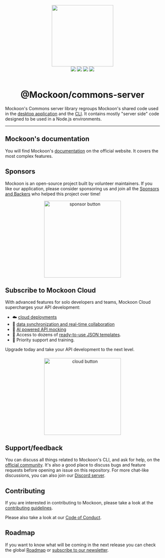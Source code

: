 <div align="center">
  <a href="https://mockoon.com" alt="mockoon logo">
    <img width="200" height="200" src="https://mockoon.com/images/logo-square-commons-server.png">
  </a>
  <br>
  <a href="https://mockoon.com/download/"><img src="https://img.shields.io/badge/Download%20app-Go-green.svg?style=flat-square&colorB=1997c6"/></a>
  <a href="https://mockoon.com/"><img src="https://img.shields.io/badge/Website-Go-green.svg?style=flat-square&colorB=1997c6"/></a>
  <a href="https://mockoon.com/newsletter/"><img src="https://img.shields.io/badge/Newsletter-Subscribe-green.svg?style=flat-square"/></a>
  <a href="https://discord.gg/FtJjkejKGp"><img src="https://img.shields.io/badge/Discord-go-blue.svg?style=flat-square&colorA=6c84d9&colorB=1da1f2"/></a>
  <br>
  <br>
  <h1>@Mockoon/commons-server</h1>
</div>

Mockoon's Commons server library regroups Mockoon's shared code used in the [desktop application](https://github.com/mockoon/mockoon/blob/main/packages/desktop) and the [CLI](https://github.com/mockoon/mockoon/blob/main/packages/cli). It contains mostly "server side" code designed to be used in a Node.js environments.

---

## Mockoon's documentation

You will find Mockoon's [documentation](https://mockoon.com/docs/latest/about/) on the official website. It covers the most complex features.

## Sponsors

Mockoon is an open-source project built by volunteer maintainers. If you like our application, please consider sponsoring us and join all the [Sponsors and Backers](https://github.com/mockoon/mockoon/blob/main/backers.md) who helped this project over time!

<div align="center">
<a href="https://github.com/sponsors/mockoon"><img src="https://mockoon.com/images/sponsor-btn.png" width="250" alt="sponsor button" /></a>
</div>

## Subscribe to Mockoon Cloud

With advanced features for solo developers and teams, Mockoon Cloud supercharges your API development:

- ☁️ [cloud deployments](https://mockoon.com/docs/latest/mockoon-cloud/api-mock-cloud-deployments/)
- 🔄️ [data synchronization and real-time collaboration](https://mockoon.com/docs/latest/mockoon-cloud/data-synchronization-team-collaboration/)
- 🤖 [AI powered API mocking](https://mockoon.com/ai-powered-api-mocking/)
- 📃 Access to dozens of [ready-to-use JSON templates](https://mockoon.com/templates/).
- 💬 Priority support and training.

Upgrade today and take your API development to the next level.

<div align="center" style="margin-top:20px;margin-bottom:20px;">
<a href="https://mockoon.com/cloud/"><img src="https://mockoon.com/images/cloud-btn.png?" width="250" alt="cloud button" /></a>
</div>

## Support/feedback

You can discuss all things related to Mockoon's CLI, and ask for help, on the [official community](https://github.com/mockoon/mockoon/discussions). It's also a good place to discuss bugs and feature requests before opening an issue on this repository. For more chat-like discussions, you can also join our [Discord server](https://discord.gg/FtJjkejKGp).

## Contributing

If you are interested in contributing to Mockoon, please take a look at the [contributing guidelines](https://github.com/mockoon/mockoon/blob/main/CONTRIBUTING.md).

Please also take a look at our [Code of Conduct](https://github.com/mockoon/mockoon/blob/main/CODE_OF_CONDUCT.md).

## Roadmap

If you want to know what will be coming in the next release you can check the global [Roadmap](https://mockoon.com/public-roadmap/) or [subscribe to our newsletter](https://mockoon.com/newsletter/).
